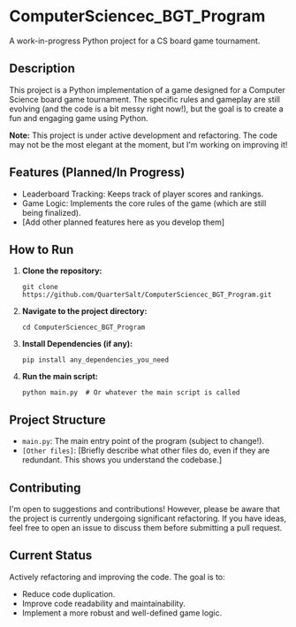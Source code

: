 # ComputerSciencec_BGT_Program

A work-in-progress Python project for a CS board game tournament.

## Description

This project is a Python implementation of a game designed for a Computer Science board game tournament. The specific rules and gameplay are still evolving (and the code is a bit messy right now!), but the goal is to create a fun and engaging game using Python.

**Note:** This project is under active development and refactoring. The code may not be the most elegant at the moment, but I'm working on improving it!

## Features (Planned/In Progress)

*   Leaderboard Tracking: Keeps track of player scores and rankings.
*   Game Logic: Implements the core rules of the game (which are still being finalized).
*   [Add other planned features here as you develop them]

## How to Run

1.  **Clone the repository:**

    ```
    git clone https://github.com/QuarterSalt/ComputerSciencec_BGT_Program.git
    ```

2.  **Navigate to the project directory:**

    ```
    cd ComputerSciencec_BGT_Program
    ```

3.  **Install Dependencies (if any):**
    ```
    pip install any_dependencies_you_need
    ```

4.  **Run the main script:**

    ```
    python main.py  # Or whatever the main script is called
    ```

## Project Structure

*   `main.py`: The main entry point of the program (subject to change!).
*   `[Other files]`: [Briefly describe what other files do, even if they are redundant. This shows you understand the codebase.]

## Contributing

I'm open to suggestions and contributions! However, please be aware that the project is currently undergoing significant refactoring. If you have ideas, feel free to open an issue to discuss them before submitting a pull request.

## Current Status

Actively refactoring and improving the code. The goal is to:

*   Reduce code duplication.
*   Improve code readability and maintainability.
*   Implement a more robust and well-defined game logic.

